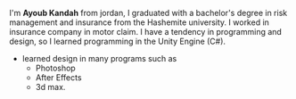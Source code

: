 I'm **Ayoub Kandah** from jordan, I graduated with a bachelor's degree in risk management and insurance from the Hashemite university.
I worked in insurance company in motor claim.
I have a tendency in programming and design, so I learned programming in the Unity Engine (C#).
- learned design in many programs such as
  - Photoshop
  - After Effects
  - 3d max.
